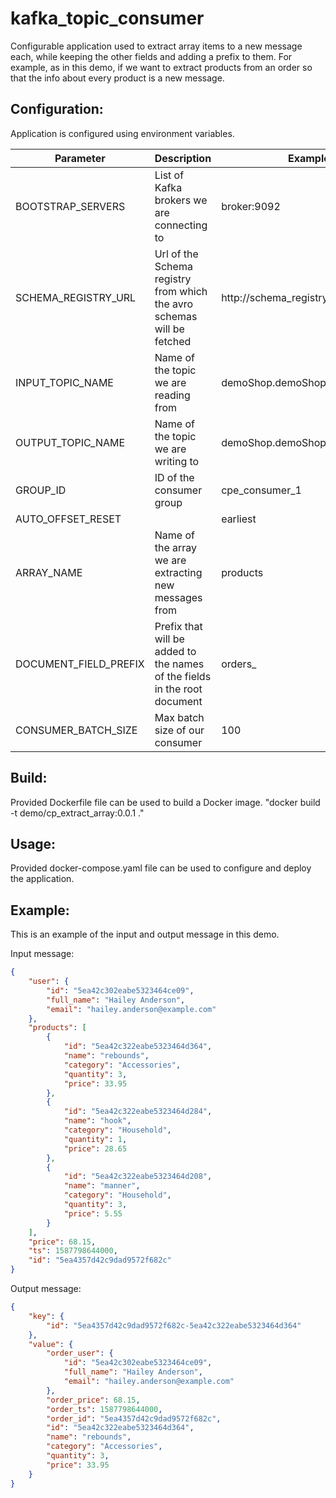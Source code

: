 # kafka_topic_consumer
Configurable application used to extract array items to a new message each, while keeping the other fields and adding a prefix to them. For example, as in this demo, if we want to extract products from an order so that the info about every product is a new message.

## Configuration:

Application is configured using environment variables.

| Parameter | Description | Example | Default |
| -----  | ----- | ----- | ----- |
| BOOTSTRAP_SERVERS | List of Kafka brokers we are connecting to | broker:9092 | |
| SCHEMA_REGISTRY_URL | Url of the Schema registry from which the avro schemas will be fetched | http://schema_registry:8081 | |
| INPUT_TOPIC_NAME | Name of the topic we are reading from | demoShop.demoShop.orders | |
| OUTPUT_TOPIC_NAME | Name of the topic we are writing to | demoShop.demoShop.orderProducts | |
| GROUP_ID | ID of the consumer group | cpe_consumer_1 | |
| AUTO_OFFSET_RESET | | earliest | latest |
| ARRAY_NAME | Name of the array we are extracting new messages from | products | |
| DOCUMENT_FIELD_PREFIX | Prefix that will be added to the names of the fields in the root document | orders_ |  |
| CONSUMER_BATCH_SIZE | Max batch size of our consumer | 100 | 100 |


## Build:

Provided Dockerfile file can be used to build a Docker image.
"docker build -t demo/cp_extract_array:0.0.1 ."

## Usage:

Provided docker-compose.yaml file can be used to configure and deploy the application.


## Example:

This is an example of the input and output message in this demo.

Input message:
```json
{
    "user": {
        "id": "5ea42c302eabe5323464ce09",
        "full_name": "Hailey Anderson",
        "email": "hailey.anderson@example.com"
    },
    "products": [
        {
            "id": "5ea42c322eabe5323464d364",
            "name": "rebounds",
            "category": "Accessories",
            "quantity": 3,
            "price": 33.95
        },
        {
            "id": "5ea42c322eabe5323464d284",
            "name": "hook",
            "category": "Household",
            "quantity": 1,
            "price": 28.65
        },
        {
            "id": "5ea42c322eabe5323464d208",
            "name": "manner",
            "category": "Household",
            "quantity": 3,
            "price": 5.55
        }
    ],
    "price": 68.15,
    "ts": 1587798644000,
    "id": "5ea4357d42c9dad9572f682c"
}
```

Output message:
```json
{
    "key": {
        "id": "5ea4357d42c9dad9572f682c-5ea42c322eabe5323464d364"
    },
    "value": {
        "order_user": {
            "id": "5ea42c302eabe5323464ce09",
            "full_name": "Hailey Anderson",
            "email": "hailey.anderson@example.com"
        },
        "order_price": 68.15,
        "order_ts": 1587798644000,
        "order_id": "5ea4357d42c9dad9572f682c",
        "id": "5ea42c322eabe5323464d364",
        "name": "rebounds",
        "category": "Accessories",
        "quantity": 3,
        "price": 33.95
    }
}
```
